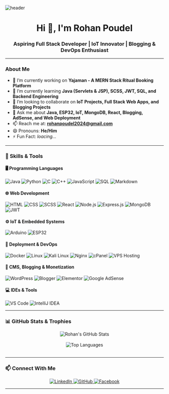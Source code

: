 <!-- Animated Header Banner -->
![header](https://capsule-render.vercel.app/api?type=waving&color=gradient&height=180&section=header&text=Rohan%20Poudel%20🚀&fontSize=35&fontColor=ffffff)

<h1 align="center">Hi 👋, I'm Rohan Poudel</h1>
<h3 align="center">Aspiring Full Stack Developer | IoT Innovator | Blogging & DevOps Enthusiast</h3>

---

### About Me
- 🔭 I’m currently working on **Yajaman - A MERN Stack Ritual Booking Platform**
- 🌱 I’m currently learning **Java (Servlets & JSP), SCSS, JWT, SQL, and Backend Engineering**
- 👯 I’m looking to collaborate on **IoT Projects, Full Stack Web Apps, and Blogging Projects**
- 💬 Ask me about **Java, ESP32, IoT, MongoDB, React, Blogging, AdSense, and Web Deployment**
- 📫 Reach me at: **[rohanpoudel2024@gmail.com](mailto:rohanpoudel2024@gmail.com)**
- 😄 Pronouns: **He/Him**
- ⚡ Fun Fact: *loacing...*

---

### 🧠 Skills & Tools

#### 🖥️ Programming Languages
![Java](https://img.shields.io/badge/Java-ED8B00?style=for-the-badge&logo=java&logoColor=white)
![Python](https://img.shields.io/badge/Python-3776AB?style=for-the-badge&logo=python&logoColor=white)
![C](https://img.shields.io/badge/C-00599C?style=for-the-badge&logo=c&logoColor=white)
![C++](https://img.shields.io/badge/C++-00599C?style=for-the-badge&logo=c%2B%2B&logoColor=white)
![JavaScript](https://img.shields.io/badge/JavaScript-F7DF1E?style=for-the-badge&logo=javascript&logoColor=black)
![SQL](https://img.shields.io/badge/SQL-4479A1?style=for-the-badge&logo=mysql&logoColor=white)
![Markdown](https://img.shields.io/badge/Markdown-000000?style=for-the-badge&logo=markdown&logoColor=white)

#### 🌐 Web Development
![HTML](https://img.shields.io/badge/HTML-E34F26?style=for-the-badge&logo=html5&logoColor=white)
![CSS](https://img.shields.io/badge/CSS-1572B6?style=for-the-badge&logo=css3&logoColor=white)
![SCSS](https://img.shields.io/badge/SCSS-CC6699?style=for-the-badge&logo=sass&logoColor=white)
![React](https://img.shields.io/badge/React-20232A?style=for-the-badge&logo=react&logoColor=61DAFB)
![Node.js](https://img.shields.io/badge/Node.js-339933?style=for-the-badge&logo=nodedotjs&logoColor=white)
![Express.js](https://img.shields.io/badge/Express.js-404D59?style=for-the-badge)
![MongoDB](https://img.shields.io/badge/MongoDB-4EA94B?style=for-the-badge&logo=mongodb&logoColor=white)
![JWT](https://img.shields.io/badge/JWT-000000?style=for-the-badge&logo=JSON%20web%20tokens&logoColor=white)

#### ⚙️ IoT & Embedded Systems
![Arduino](https://img.shields.io/badge/Arduino-00979D?style=for-the-badge&logo=arduino&logoColor=white)
![ESP32](https://img.shields.io/badge/ESP32-000?style=for-the-badge&logo=espressif&logoColor=white)

#### 🚀 Deployment & DevOps
![Docker](https://img.shields.io/badge/Docker-2496ED?style=for-the-badge&logo=docker&logoColor=white)
![Linux](https://img.shields.io/badge/Linux-FCC624?style=for-the-badge&logo=linux&logoColor=black)
![Kali Linux](https://img.shields.io/badge/Kali_Linux-557C94?style=for-the-badge&logo=kalilinux&logoColor=white)
![Nginx](https://img.shields.io/badge/Nginx-009639?style=for-the-badge&logo=nginx&logoColor=white)
![cPanel](https://img.shields.io/badge/cPanel-FF6C2C?style=for-the-badge&logo=cpanel&logoColor=white)
![VPS Hosting](https://img.shields.io/badge/VPS%20Hosting-00A8E8?style=for-the-badge&logo=cloud&logoColor=white)

#### 📝 CMS, Blogging & Monetization
![WordPress](https://img.shields.io/badge/WordPress-21759B?style=for-the-badge&logo=wordpress&logoColor=white)
![Blogger](https://img.shields.io/badge/Blogger-FF5722?style=for-the-badge&logo=blogger&logoColor=white)
![Elementor](https://img.shields.io/badge/Elementor-92003B?style=for-the-badge&logo=elementor&logoColor=white)
![Google AdSense](https://img.shields.io/badge/Google%20AdSense-4285F4?style=for-the-badge&logo=google-adsense&logoColor=white)

#### 💻 IDEs & Tools
![VS Code](https://img.shields.io/badge/VS%20Code-007ACC?style=for-the-badge&logo=visual-studio-code&logoColor=white)
![IntelliJ IDEA](https://img.shields.io/badge/IntelliJIDEA-000000?style=for-the-badge&logo=intellijidea&logoColor=white)

---

### 📊 GitHub Stats & Trophies

<div align="center">
  <!-- GitHub Stats Card -->
  <img src="https://github-readme-stats.vercel.app/api?username=RohanPoudel2024&show_icons=true&theme=radical&border_radius=10" alt="Rohan's GitHub Stats" />
  <br/><br/>
  <!-- Top Languages in Donut Style -->
  <img src="https://github-readme-stats.vercel.app/api/top-langs/?username=RohanPoudel2024&layout=donut&theme=tokyonight&langs_count=8" alt="Top Languages" />
  <br/><br/>
  <!-- GitHub Trophy Section (Commented Out until service works reliably) -->
  <!-- [![Trophy](https://github-profile-trophy.vercel.app/?username=RohanPoudel2024&theme=onedark&row=1&margin-w=15)](https://github.com/ryo-ma/github-profile-trophy) -->
</div>

---

### 📫 Connect With Me

<div align="center">
  <a href="https://www.linkedin.com/in/rohanpoudel2024/">
    <img src="https://img.shields.io/badge/LinkedIn-blue?style=for-the-badge&logo=linkedin&logoColor=white" alt="LinkedIn" />
  </a>
  <a href="https://github.com/RohanPoudel2024">
    <img src="https://img.shields.io/badge/GitHub-black?style=for-the-badge&logo=github&logoColor=white" alt="GitHub" />
  </a>
  <a href="https://facebook.com/rohanpoudel2024">
    <img src="https://img.shields.io/badge/Facebook-1877F2?style=for-the-badge&logo=facebook&logoColor=white" alt="Facebook" />
  </a>
</div>

---

<!---
RohanPoudel2024/RohanPoudel2024 is a ✨ special ✨ repository because its README.md (this file) appears on your GitHub profile.
You can click the Preview link to take a look at your changes.
--->
